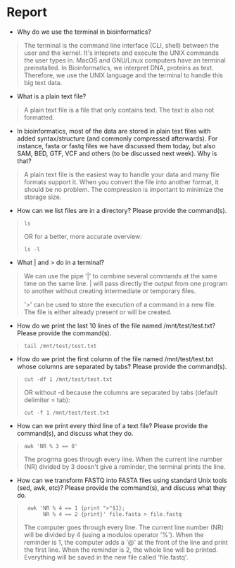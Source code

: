 # Report

* Why do we use the terminal in bioinformatics?
> The terminal is the command line interface (CLI, shell) between the user and the kernel. It's inteprets and execute the UNIX commands the user types in. MacOS and GNU/Linux computers have an terminal preinstalled. In Bioinformatics, we interpret DNA, proteins as text. Therefore, we use the UNIX language and the terminal to handle this big text data.

* What is a plain text file?
> A plain text file is a file that only contains text. The text is also not formatted.

* In bioinformatics, most of the data are stored in plain text files with added syntax/structure (and commonly compressed afterwards). 
  For instance, fasta or fastq files we have discussed them today, but also SAM, BED, GTF, VCF and others (to be discussed next week). 
  Why is that?
> A plain text file is the easiest way to handle your data and many file formats support it. When you convert the file into another format, it should be no problem. The compression is important to minimize the storage size. 

* How can we list files are in a directory? 
  Please provide the command(s).
>     ls  
> OR for a better, more accurate overview:  
>  
>     ls -l 
  
* What | and > do in a terminal?
> We can use the pipe '|' to combine several commands at the same time on the same line. | will pass directly the output from one program to another without creating intermediate or temporary files. 
> 
> '>' can be used to store the execution of a command in a new file. The file is either already present or will be created. 

* How do we print the last 10 lines of the file named /mnt/test/test.txt? 
  Please provide the command(s).
>     tail /mnt/test/test.txt

* How do we print the first column of the file named /mnt/test/test.txt whose columns are separated by tabs? 
  Please provide the command(s).
>     cut -df 1 /mnt/test/test.txt  
> OR without -d because the columns are separated by tabs (default delimiter = tab):  
>  
>     cut -f 1 /mnt/test/test.txt

* How can we print every third line of a text file? 
  Please provide the command(s), and discuss what they do.
>     awk 'NR % 3 == 0' 
>
> The progrma goes through every line. When the current line number (NR) divided by 3 doesn't give a reminder, the terminal prints the line.

* How can we transform FASTQ into FASTA files using standard Unix tools (sed, awk, etc)? 
  Please provide the command(s), and discuss what they do.
>      awk 'NR % 4 == 1 {print ">"$1};
>           NR % 4 == 2 {print}' file.fasta > file.fastq
>
> The computer goes through every line. The current line number (NR) will be divided by 4 (using a modulos operator '%'). When the reminder is 1, the computer adds a '@' at the front of the line and print the first line. When the reminder is 2, the whole line will be printed. Everything will be saved in the new file called 'file.fastq'.
